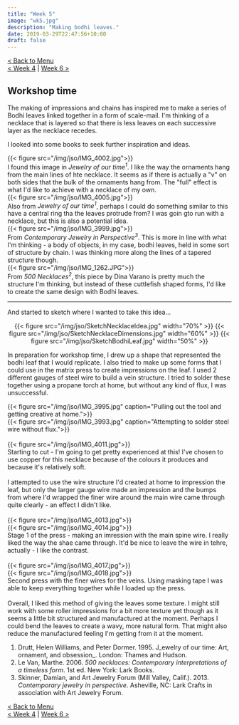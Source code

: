 ```yaml
---
title: "Week 5"
image: "wk5.jpg"
description: "Making bodhi leaves."
date: 2019-03-29T22:47:56+10:00
draft: false
---
```

[< Back to Menu](/jso/)  
[< Week 4](/jso/week04) | [Week 6 >](/jso/week06)

## Workshop time

The making of impressions and chains has inspired me to make a series of Bodhi leaves linked together in a form of scale-mail.  I'm thinking of a necklace that is layered so that there is less leaves on each successive layer as the necklace recedes.

I looked into some books to seek further inspiration and ideas.  

<div class="row">
    <div class="6u 12u$(medium)">
        {{< figure src="/img/jso/IMG_4002.jpg">}}
    </div>
    <div class="6u 12u$(medium)">
        I found this image in <i>Jewelry of our time<sup>1</sup></i>.  I like the way the ornaments hang from the main lines of hte necklace.  It seems as if there is actually a "v" on both sides that the bulk of the ornaments hang from.  The "full" effect is what I'd like to achieve with a necklace of my own.
    </div>
</div>

<div class="row">
    <div class="6u 12u$(medium)">
        {{< figure src="/img/jso/IMG_4005.jpg">}}
    </div>
    <div class="6u 12u$(medium)">
        Also from <i>Jewelry of our time<sup>1</sup></i>, perhaps I could do something similar to this  have a central ring tha the leaves protrude from?  I was goin gto run with a necklace, but this is also a potential idea.
    </div>
</div>

<div class="row">
    <div class="6u 12u$(medium)">
        {{< figure src="/img/jso/IMG_3999.jpg">}}
    </div>
    <div class="6u 12u$(medium)">
        From <i>Contemporary Jewelry in Perspective<sup>3</sup></i>.  This is more in line with what I'm thinking - a body of objects, in my case, bodhi leaves, held in some sort of structure by chain.  I was thinking more along the lines of a tapered structure though.
    </div>
</div>

<div class="row">
    <div class="6u 12u$(medium)">
        {{< figure src="/img/jso/IMG_1262.JPG">}}
    </div>
    <div class="6u 12u$(medium)">
        From <i>500 Necklaces<sup>2</sup></i>, this piece by Dina Varano is pretty much the structure I'm thinking, but instead of these cuttlefish shaped forms, I'd like to create the same design with Bodhi leaves. 
    </div>
</div>

---

And started to sketch where I wanted to take this idea...

<center>
    {{< figure src="/img/jso/SketchNecklaceIdea.jpg" width="70%" >}}
    {{< figure src="/img/jso/SketchNecklaceDimensions.jpg" width="60%" >}}
    {{< figure src="/img/jso/SketchBodhiLeaf.jpg" width="50%" >}}
</center>

In preparation for workshop time, I drew up a shape that represented the bodhi leaf that I would replicate.  I also tried to make up some forms that I could use in the matrix press to create impressions on the leaf.  I used 2 different gauges of steel wire to build a vein structure.  I tried to solder these together using a propane torch at home, but without any kind of flux, I was unsuccessful.

<div class="row">
    <div class="6u 12u$(medium)">
        {{< figure src="/img/jso/IMG_3995.jpg" caption="Pulling out the tool and getting creative at home.">}}
    </div>
    <div class="6u 12u$(medium)">
        {{< figure src="/img/jso/IMG_3993.jpg" caption="Attempting to solder steel wire without flux.">}}
    </div>
</div>
<br>
<div class="row">
    <div class="6u 12u$(medium)">
        {{< figure src="/img/jso/IMG_4011.jpg">}}
    </div>
    <div class="6u 12u$(medium)">
        Starting to cut - I'm going to get pretty experienced at this!  I've chosen to use copper for this necklace because of the colours it produces and because it's relatively soft.<br><br>
        I attempted to use the wire structure I'd created at home to impression the leaf, but only the larger gauge wire made an impression and the bumps from where I'd wrapped the finer wire around the main wire came through quite clearly - an effect I didn't like.
    </div>
</div>
<br>
<div class="row">
    <div class="4u 12u$(medium)">
        {{< figure src="/img/jso/IMG_4013.jpg">}}
    </div>
    <div class="4u 12u$(medium)">
        {{< figure src="/img/jso/IMG_4014.jpg">}}
    </div>
    <div class="4u 12u$(medium)">
        Stage 1 of the press - making an imression with the main spine wire.  I really liked the way the shae came through.  It'd be nice to leave the wire in tehre, actually - I like the contrast.
    </div>
</div>
<br>
<div class="row">
    <div class="4u 12u$(medium)">
        {{< figure src="/img/jso/IMG_4017.jpg">}}
    </div>
    <div class="4u 12u$(medium)">
        {{< figure src="/img/jso/IMG_4018.jpg">}}
    </div>
    <div class="4u 12u$(medium)">
        Second press with the finer wires for the veins.  Using masking tape I was able to keep everything together while I loaded up the press.  
    </div>
</div>
<br>
Overall, I liked this method of giving the leaves some texture.  I might still work with some roller impressions for a bit more texture yet though as it seems a little bit structured and manufactured at the moment.  Perhaps I could bend the leaves to create a wavy, more natural form.  That might also reduce the manufactured feeling I'm getting from it at the moment.
        


1. Drutt, Helen Williams, and Peter Dormer. 1995. J_ewelry of our time: Art, ornament, and obsession_. London: Thames and Hudson.
2. Le Van, Marthe. 2006. _500 necklaces: Contemporary interpretations of a timeless form_. 1st ed. New York: Lark Books.
3. Skinner, Damian, and Art Jewelry Forum (Mill Valley, Calif.). 2013. _Contemporary jewelry in perspective_. Asheville, NC: Lark Crafts in association with Art Jewelry Forum.

[< Back to Menu](/jso/)  
[< Week 4](/jso/week04) | [Week 6 >](/jso/week06)
